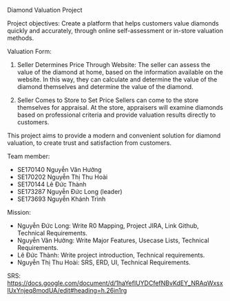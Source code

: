 Diamond Valuation Project

Project objectives:
Create a platform that helps customers value diamonds quickly and accurately, through online self-assessment or in-store valuation methods.

Valuation Form:
1. Seller Determines Price Through Website: The seller can assess the value of the diamond at home, based on the information available on the website. In this way, they can calculate and determine the value of the diamond themselves and determine the value of the diamond.

2. Seller Comes to Store to Set Price Sellers can come to the store themselves for appraisal. At the store, appraisers will examine diamonds based on professional criteria and provide valuation results directly to customers.

This project aims to provide a modern and convenient solution for diamond valuation, to create trust and satisfaction from customers.

Team member:
- SE170140 Nguyễn Văn Hưởng
- SE170202 Nguyễn Thị Thu Hoài
- SE170144 Lê Đức Thành
- SE173287 Nguyễn Đức Long (leader)
- SE173693 Nguyễn Khánh Trình

Mission: 
- Nguyễn Đức Long: Write R0 Mapping, Project JIRA, Link Github, Technical Requirements.
- Nguyễn Văn Hưởng: Write Major Features, Usecase Lists, Technical Requirements.
- Lê Đức Thành: Write project introduction, Technical requirements.
- Nguyễn Thị Thu Hoài: SRS, ERD, UI, Technical Requirements.

SRS: https://docs.google.com/document/d/1haYefIUYDCfefNBvKdEY_NRAqWxsxlUxYnjeq8modUA/edit#heading=h.26in1rg

